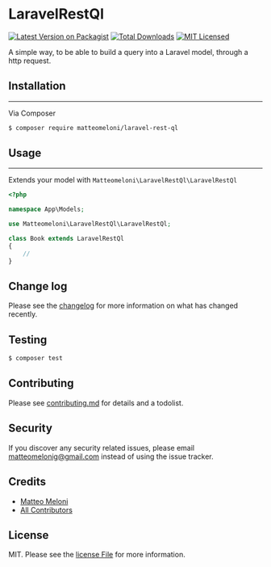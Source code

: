 # LaravelRestQl

[![Latest Version on Packagist][ico-version]][link-packagist]
[![Total Downloads][ico-downloads]][link-downloads]
[![MIT Licensed](https://img.shields.io/badge/license-MIT-brightgreen.svg?style=flat-square)](LICENSE)

A simple way, to be able to build a query into a Laravel model, through a http request.

## Installation

---

Via Composer

```bash
$ composer require matteomeloni/laravel-rest-ql
```

## Usage

---

Extends your model with `Matteomeloni\LaravelRestQl\LaravelRestQl`

```php
<?php

namespace App\Models;

use Matteomeloni\LaravelRestQl\LaravelRestQl;

class Book extends LaravelRestQl
{
    //
}
```

## Change log

Please see the [changelog][link-changelog] for more information on what has changed recently.

## Testing

```bash
$ composer test
```

## Contributing

Please see [contributing.md][link-contributors] for details and a todolist.

## Security

If you discover any security related issues, please email matteomelonig@gmail.com instead of using the issue tracker.

## Credits

- [Matteo Meloni][link-author]
- [All Contributors][link-contributors]

## License

MIT. Please see the [license File][link-license] for more information.

[ico-version]: https://img.shields.io/packagist/v/matteomeloni/laravel-rest-ql.svg?style=flat-square
[ico-downloads]: https://img.shields.io/packagist/dt/matteomeloni/laravel-rest-ql.svg?style=flat-square
[link-packagist]: https://packagist.org/packages/matteomeloni/laravel-rest-ql
[link-downloads]: https://packagist.org/packages/matteomeloni/laravel-rest-ql
[link-author]: https://github.com/matteomeloni
[link-contributors]: CONTRIBUTING.md
[link-changelog]: CHANGELOG.md
[link-license]: LICENSE.md
